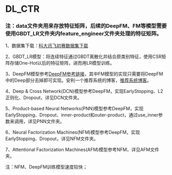 # DL_CTR

### 注：data文件夹用来存放特征矩阵，后续的DeepFM、FM等模型需要使用GBDT_LR文件夹内feature_engineer文件夹处理的特征矩阵。
  
  1、数据集下载：[科大讯飞初赛数据集下载](http://www.dcjingsai.com/common/cmpt/2018%E7%A7%91%E5%A4%A7%E8%AE%AF%E9%A3%9EAI%E8%90%A5%E9%94%80%E7%AE%97%E6%B3%95%E5%A4%A7%E8%B5%9B_%E7%AB%9E%E8%B5%9B%E4%BF%A1%E6%81%AF.html)


  2、GBDT_LR模型：将连续特征通过GBDT离散化并结合原类别特征，使用CSR矩阵存储One-Hot以后的特征矩阵，进而用LR模型训练。
  
  3、DeepFM模型参考[DeepFM参考链接](https://github.com/ChenglongChen/tensorflow-DeepFM)，其中FM模型的实现只需要将DeepFM中的Deep部分去掉即可实现。安利一个推荐系统的博客，[推荐系统博客](https://www.jianshu.com/p/6f1c2643d31b)。
  
  4、Deep & Cross Network(DCN)模型参考DeepFM，实现EarlyStopping、L2正则化、Dropout，详见DCN文件夹。
  
  5、Product-based Neural Networks(PNN)模型参考DeepFM，实现EarlyStopping、Dropout、inner-product和outer-product，通过use_inner参数来调用，详见PNN文件夹。
  
  6、Neural Factorization Machines(NFM)模型参考DeepFM，实现EarlyStopping、Dropout，详见NFM文件夹。

  7、Attentional Factorization Machines(AFM)模型参考NFM，详见AFM文件夹。
  
  
  注：NFM、DeepFM训练模型速度较快；

